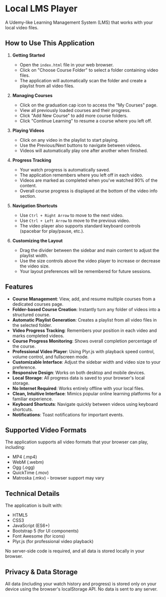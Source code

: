 # Local LMS Player

A Udemy-like Learning Management System (LMS) that works with your local video files.

## How to Use This Application

1. **Getting Started**
   - Open the `index.html` file in your web browser.
   - Click on "Choose Course Folder" to select a folder containing video files.
   - The application will automatically scan the folder and create a playlist from all video files.

2. **Managing Courses**
   - Click on the graduation cap icon to access the "My Courses" page.
   - View all previously loaded courses and their progress.
   - Click "Add New Course" to add more course folders.
   - Click "Continue Learning" to resume a course where you left off.

3. **Playing Videos**
   - Click on any video in the playlist to start playing.
   - Use the Previous/Next buttons to navigate between videos.
   - Videos will automatically play one after another when finished.

4. **Progress Tracking**
   - Your watch progress is automatically saved.
   - The application remembers where you left off in each video.
   - Videos are marked as completed when you've watched 90% of the content.
   - Overall course progress is displayed at the bottom of the video info section.

5. **Navigation Shortcuts**
   - Use `Ctrl + Right Arrow` to move to the next video.
   - Use `Ctrl + Left Arrow` to move to the previous video.
   - The video player also supports standard keyboard controls (spacebar for play/pause, etc.).

6. **Customizing the Layout**
   - Drag the divider between the sidebar and main content to adjust the playlist width.
   - Use the size controls above the video player to increase or decrease the video size.
   - Your layout preferences will be remembered for future sessions.

## Features

- **Course Management**: View, add, and resume multiple courses from a dedicated courses page.
- **Folder-based Course Creation**: Instantly turn any folder of videos into a structured course.
- **Automatic Playlist Generation**: Creates a playlist from all video files in the selected folder.
- **Video Progress Tracking**: Remembers your position in each video and marks completed videos.
- **Course Progress Monitoring**: Shows overall completion percentage of the course.
- **Professional Video Player**: Using Plyr.js with playback speed control, volume control, and fullscreen mode.
- **Customizable Interface**: Adjust the sidebar width and video size to your preference.
- **Responsive Design**: Works on both desktop and mobile devices.
- **Local Storage**: All progress data is saved to your browser's local storage.
- **No Internet Required**: Works entirely offline with your local files.
- **Clean, Intuitive Interface**: Mimics popular online learning platforms for a familiar experience.
- **Keyboard Shortcuts**: Navigate quickly between videos using keyboard shortcuts.
- **Notifications**: Toast notifications for important events.

## Supported Video Formats

The application supports all video formats that your browser can play, including:
- MP4 (.mp4)
- WebM (.webm)
- Ogg (.ogg)
- QuickTime (.mov)
- Matroska (.mkv) - browser support may vary

## Technical Details

The application is built with:
- HTML5
- CSS3
- JavaScript (ES6+)
- Bootstrap 5 (for UI components)
- Font Awesome (for icons)
- Plyr.js (for professional video playback)

No server-side code is required, and all data is stored locally in your browser.

## Privacy & Data Storage

All data (including your watch history and progress) is stored only on your device using the browser's localStorage API. No data is sent to any server.
